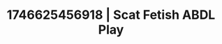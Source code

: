 ---
categories:
- Soft lighting seduction
- Lustful narration
- AI-generated
- Romantic kink
- Whipped cream play
- ASMR
- Closeness kink
- Cosplay
image: /assets/images/1746625456918.jpg
layout: post
seo:
  description: Featured content with high-quality ABDL Play, Scat Fetish. HD images
    available.
  keywords: ABDL Play, Scat Fetish
  og_image: /assets/images/1746625456918.jpg
  schema_type: VisualArtwork
tags:
- ABDL Play
- Scat Fetish
- '#1746625456918'
title: 1746625456918 | Scat Fetish ABDL Play
---